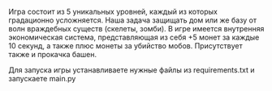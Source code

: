 Игра состоит из 5 уникальных уровней, каждый из которых градационно усложняется. Наша задача защищать дом или же базу от волн враждебных существ (скелеты, зомби). В игре имеется внутренняя экономическая система, представляющая из себя +5 монет за каждые 10 секунд, а также плюс монеты за убийство мобов. Присутствует также и прокачка башен.

Для запуска игры устанавливаете нужные файлы из requirements.txt и запускаете main.py

